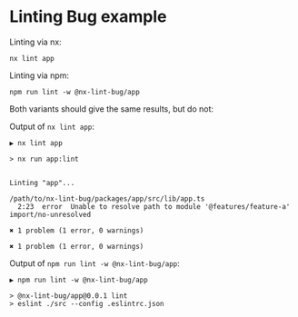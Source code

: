 # Linting Bug example

Linting via nx:

```shell
nx lint app
```

Linting via npm:

```shell
npm run lint -w @nx-lint-bug/app
```

Both variants should give the same results, but do not:

Output of `nx lint app`:

```shell
▶ nx lint app                     

> nx run app:lint


Linting "app"...

/path/to/nx-lint-bug/packages/app/src/lib/app.ts
  2:23  error  Unable to resolve path to module '@features/feature-a'  import/no-unresolved

✖ 1 problem (1 error, 0 warnings)

✖ 1 problem (1 error, 0 warnings)

```

Output of `npm run lint -w @nx-lint-bug/app`:

```shell
▶ npm run lint -w @nx-lint-bug/app

> @nx-lint-bug/app@0.0.1 lint
> eslint ./src --config .eslintrc.json
```